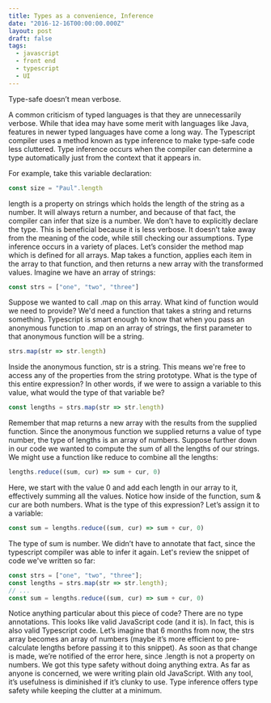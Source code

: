 ```yaml
---
title: Types as a convenience, Inference
date: "2016-12-16T00:00:00.000Z"
layout: post
draft: false
tags:
  - javascript
  - front end
  - typescript
  - UI
---
```


Type-safe doesn’t mean verbose.

A common criticism of typed languages is that they are unnecessarily verbose. While that idea may have some merit with languages like Java, features in newer typed languages have come a long way. The Typescript compiler uses a method known as type inference to make type-safe code less cluttered.
Type inference occurs when the compiler can determine a type automatically just from the context that it appears in.

For example, take this variable declaration:

````js
const size = "Paul".length
````

length is a property on strings which holds the length of the string as a number. It will always return a number, and because of that fact, the compiler can infer that size is a number. We don’t have to explicitly declare the type.
This is beneficial because it is less verbose. It doesn’t take away from the meaning of the code, while still checking our assumptions.
Type inference occurs in a variety of places. Let’s consider the method map which is defined for all arrays. Map takes a function, applies each item in the array to that function, and then returns a new array with the transformed values.
Imagine we have an array of strings:

````js
const strs = ["one", "two", "three"]
````

Suppose we wanted to call .map on this array. What kind of function would we need to provide? We'd need a function that takes a string and returns something.
Typescript is smart enough to know that when you pass an anonymous function to .map on an array of strings, the first parameter to that anonymous function will be a string.
````js
strs.map(str => str.length)
````
Inside the anonymous function, str is a string. This means we're free to access any of the properties from the string prototype.
What is the type of this entire expression? In other words, if we were to assign a variable to this value, what would the type of that variable be?
````js
const lengths = strs.map(str => str.length)
````
Remember that map returns a new array with the results from the supplied function.
Since the anonymous function we supplied returns a value of type number, the type of lengths is an array of numbers.
Suppose further down in our code we wanted to compute the sum of all the lengths of our strings. We might use a function like reduce to combine all the lengths:
````js
lengths.reduce((sum, cur) => sum + cur, 0)
````
Here, we start with the value 0 and add each length in our array to it, effectively summing all the values. Notice how inside of the function, sum & cur are both numbers.
What is the type of this expression? Let’s assign it to a variable:
````js
const sum = lengths.reduce((sum, cur) => sum + cur, 0)
````
The type of sum is number. We didn’t have to annotate that fact, since the typescript compiler was able to infer it again.
Let's review the snippet of code we've written so far:
````js
const strs = ["one", "two", "three"];
const lengths = strs.map(str => str.length);
// ...
const sum = lengths.reduce((sum, cur) => sum + cur, 0)
````
Notice anything particular about this piece of code? There are no type annotations. This looks like valid JavaScript code (and it is). In fact, this is also valid Typescript code.
Let’s imagine that 6 months from now, the strs array becomes an array of numbers (maybe it’s more efficient to pre-calculate lengths before passing it to this snippet). As soon as that change is made, we’re notified of the error here, since .length is not a property on numbers. We got this type safety without doing anything extra. As far as anyone is concerned, we were writing plain old JavaScript.
With any tool, it’s usefulness is diminished if it’s clunky to use. Type inference offers type safety while keeping the clutter at a minimum.
